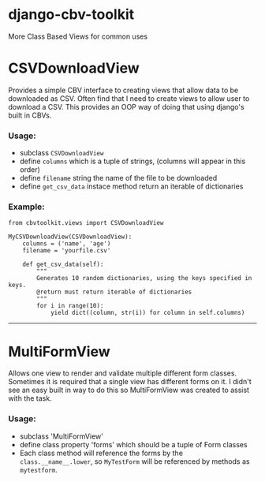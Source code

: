 django-cbv-toolkit
==================

More Class Based Views for common uses

# CSVDownloadView

Provides a simple CBV interface to creating views that allow data to be downloaded as CSV.
Often find that I need to create views to allow user to download a CSV.  This provides an
OOP way of doing that using django's built in CBVs.

### Usage:
- subclass `CSVDownloadView`
- define `columns` which is a tuple of strings, (columns will appear in this order)
- define `filename` string the name of the file to be downloaded
- define `get_csv_data` instace method return an iterable of dictionaries

### Example: 

    from cbvtoolkit.views import CSVDownloadView

    MyCSVDownloadView(CSVDownloadView):
        columns = ('name', 'age')
        filename = 'yourfile.csv'

        def get_csv_data(self):
            """
            Generates 10 random dictionaries, using the keys specified in keys.
            @return must return iterable of dictionaries
            """
            for i in range(10):
                yield dict((column, str(i)) for column in self.columns) 

--------

# MultiFormView

Allows one view to render and validate multiple different form classes.  Sometimes it is required that a single view has different forms on it.  I didn't see an easy built in way to do this so MultiFormView was created to assist with the task.


### Usage:
- subclass 'MultiFormView'
- define class property 'forms' which should be a tuple of Form classes
- Each class method will reference the forms by the `class.__name__.lower`, so `MyTestForm` will be referenced by methods as `mytestform`.

